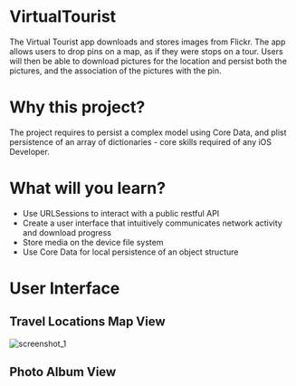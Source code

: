 # VirtualTourist

The Virtual Tourist app downloads and stores images from Flickr. The app allows users to drop pins on a map, as if they were stops on a tour. Users will then be able to download pictures for the location and persist both the pictures, and the association of the pictures with the pin.

# Why this project?

The project requires to persist a complex model using Core Data, and plist persistence of an array of dictionaries - core skills required of any iOS Developer.

# What will you learn?
* Use URLSessions to interact with a public restful API
* Create a user interface that intuitively communicates network activity and download progress
* Store media on the device file system
* Use Core Data for local persistence of an object structure

# User Interface

## Travel Locations Map View
![screenshot_1](https://user-images.githubusercontent.com/92055081/174439372-a33dfc03-bd60-49dd-bed1-223cd5e4be41.png)


## Photo Album View

